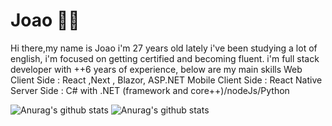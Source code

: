 # Joao :man_technologist:
Hi there,my name is Joao i'm 27 years old
lately i've been studying a lot of english, i'm focused on getting certified and becoming fluent.
i'm full stack developer with ++6 years of experience, below are my main skills
Web Client Side : React ,Next , Blazor, ASP.NET
Mobile Client Side : React Native
Server Side : C# with .NET (framework and core++)/nodeJs/Python

![Anurag's github stats](https://github-readme-stats.vercel.app/api?username=jvaraujos&count_private=true&show_icons=true&theme=onedark)
![Anurag's github stats](https://github-readme-stats.vercel.app/api/top-langs/?username=jvaraujos&count_private=true&layout=compact&show_icons=true&theme=onedark)

